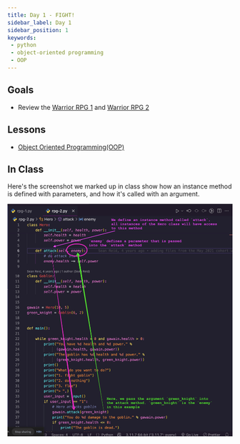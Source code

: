 ```yaml
---
title: Day 1 - FIGHT!
sidebar_label: Day 1
sidebar_position: 1
keywords:
 - python
 - object-oriented programming
 - OOP
---
```


## Goals

* Review the [Warrior RPG 1](/docs/exercises/python-rpg/part-1/) and [Warrior RPG 2](/docs/exercises/python-rpg/part-2/)

## Lessons

* [Object Oriented Programming(OOP)](/docs/lessons/solving-problems-using-code-python/python-oop)

## In Class

Here's the screenshot we marked up in class show how an instance method is defined with parameters, and how it's called with an argument.

![Instance Methods, Parameters, Arguments](./img/instance_methods_parameters.png)